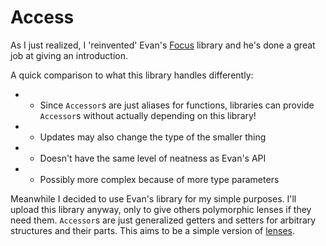 # Access

As I just realized, I 'reinvented' Evan's [Focus](http://package.elm-lang.org/packages/evancz/focus/1.0.1) library and he's done a great job at giving an introduction. 

A quick comparison to what this library handles differently:

  - + Since `Accessor`s are just aliases for functions, libraries can provide `Accessor`s without actually depending on this library!
  - + Updates may also change the type of the smaller thing
  - - Doesn't have the same level of neatness as Evan's API
  - - Possibly more complex because of more type parameters

Meanwhile I decided to use Evan's library for my simple purposes. I'll upload this library anyway, only to give others polymorphic lenses if they need them. 
`Accessor`s are just generalized getters and setters for arbitrary structures and their parts. This aims to be a simple version of [lenses](https://hackage.haskell.org/package/lens).

